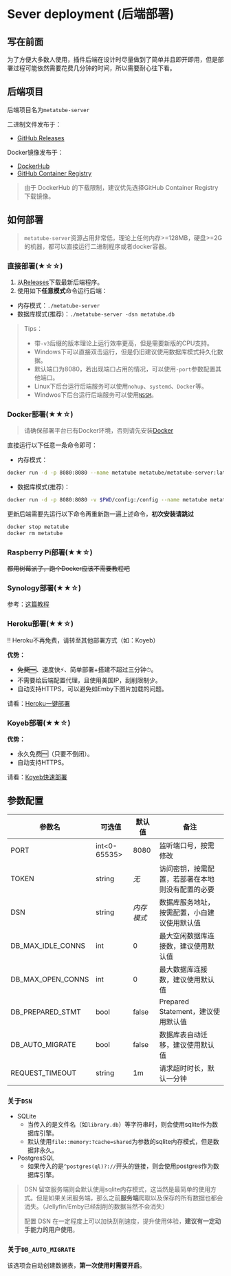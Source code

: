 # Sever deployment (后端部署)

## 写在前面

为了方便大多数人使用，插件后端在设计时尽量做到了简单并且即开即用，但是部署过程可能依然需要花费几分钟的时间，所以需要耐心往下看。

## 后端项目

后端项目名为`metatube-server`

二进制文件发布于：

- [GitHub Releases](https://github.com/metatube-community/metatube-server-releases/releases)

Docker镜像发布于：

- [DockerHub](https://hub.docker.com/r/metatube/metatube-server)
- [GitHub Container Registry](https://github.com/metatube-community/metatube-sdk-go/pkgs/container/metatube-server)

> 由于 DockerHub 的下载限制，建议优先选择GitHub Container Registry下载镜像。

## 如何部署

> `metatube-server`资源占用非常低，理论上任何内存>=128MB，硬盘>=2G的机器，都可以直接运行二进制程序或者docker容器。

### 直接部署(★☆☆)

1. 从[Releases](https://github.com/metatube-community/metatube-server-releases/releases)下载最新后端程序。
2. 使用如下**任意模式**命令运行后端：

- 内存模式：`./metatube-server`
- 数据库模式(推荐)：`./metatube-server -dsn metatube.db`

> Tips：
>
> - 带`-v3`后缀的版本理论上运行效率更高，但是需要新版的CPU支持。
> - Windows下可以直接双击运行，但是仍旧建议使用数据库模式持久化数据。
> - 默认端口为8080，若出现端口占用的情况，可以使用`-port`参数配置其他端口。
> - Linux下后台运行后端服务可以使用`nohup`、`systemd`、`Docker`等。
> - Windwos下后台运行后端服务可以使用[`NSSM`](https://nssm.cc/)。

### Docker部署(★★☆)

> 请确保部署平台已有Docker环境，否则请先安装[Docker](https://docs.docker.com/get-docker/)

直接运行以下任意一条命令即可：

- 内存模式：

```sh
docker run -d -p 8080:8080 --name metatube metatube/metatube-server:latest
```

- 数据库模式(推荐)：

```sh
docker run -d -p 8080:8080 -v $PWD/config:/config --name metatube metatube/metatube-server:latest -dsn /config/metatube.db
```

更新后端需要先运行以下命令再重新跑一遍上述命令，**初次安装请跳过**

```sh
docker stop metatube
docker rm metatube
```

### Raspberry Pi部署(★★☆)

~~都用树莓派了，跑个Docker应该不需要教程吧~~

### Synology部署(★★☆)

参考：[这篇教程](https://www.baozhiqiang.xyz/index.php/archives/32/)

### Heroku部署(★★☆)

‼️ Heroku不再免费，请转至其他部署方式（如：Koyeb）

**优势：**

- ~~免费🆓~~、速度快⚡️、简单部署+搭建不超过三分钟⏱。
- 不需要给后端配置代理，且使用美国IP，刮削限制少。
- 自动支持HTTPS，可以避免如Emby下图片加载的问题。

请看：[Heroku一键部署](../deploy/heroku/README.md)

### Koyeb部署(★★☆)

**优势：**

- 永久免费🆓（只要不倒闭）。
- 自动支持HTTPS。

请看：[Koyeb快速部署](../deploy/koyeb/README.md)

## 参数配置

| **参数名** | **可选值** | **默认值** | **备注** |
| --------- | --------- | --------- | ------- |
| PORT | int<0-65535> | 8080 | 监听端口号，按需修改 |
| TOKEN | string | _无_ | 访问密钥，按需配置，若部署在本地则没有配置的必要 |
| DSN | string | _内存模式_ | 数据库服务地址，按需配置，小白建议使用默认值 |
| DB_MAX_IDLE_CONNS | int | 0 | 最大空闲数据库连接数，建议使用默认值 |
| DB_MAX_OPEN_CONNS | int | 0 | 最大数据库连接数，建议使用默认值 |
| DB_PREPARED_STMT | bool | false | Prepared Statement，建议使用默认值 |
| DB_AUTO_MIGRATE | bool | false | 数据库表自动迁移，建议使用默认值 |
| REQUEST_TIMEOUT | string | 1m | 请求超时时长，默认一分钟 |

### 关于`DSN`

- SQLite
  - 当传入的是文件名（如`library.db`）等字符串时，则会使用sqlite作为数据库引擎。
  - 默认使用`file::memory:?cache=shared`为参数的sqlite内存模式，但是数据非永久。
- PostgresSQL
  - 如果传入的是`^postgres(ql)?://`开头的链接，则会使用postgres作为数据库引擎。

> DSN 留空服务端则会默认使用sqlite内存模式，这当然是最简单的使用方式。但是如果关闭服务端，那么之前**服务端**爬取以及保存的所有数据也都会消失。（Jellyfin/Emby已经刮削的数据当然不会消失）
>
> 配置 DSN 在一定程度上可以加快刮削速度，提升使用体验，**建议有一定动手能力的用户使用**。

### 关于`DB_AUTO_MIGRATE`

该选项会自动创建数据表，**第一次使用时需要开启**。
